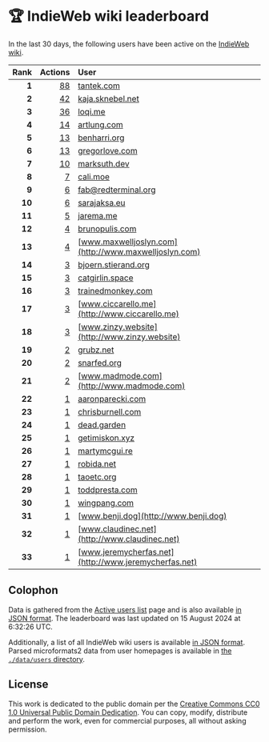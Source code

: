 # 🏆 IndieWeb wiki leaderboard

In the last 30 days, the following users have been active on the [IndieWeb wiki](https://indieweb.org).

| Rank | Actions | User |
|-----:|--------:|:-----|
| **1** | [88](https://indieweb.org/Special:Contributions/Tantek.com) | [tantek.com](http://tantek.com) |
| **2** | [42](https://indieweb.org/Special:Contributions/Kaja.sknebel.net) | [kaja.sknebel.net](http://kaja.sknebel.net) |
| **3** | [36](https://indieweb.org/Special:Contributions/Loqi.me) | [loqi.me](http://loqi.me) |
| **4** | [14](https://indieweb.org/Special:Contributions/Artlung.com) | [artlung.com](http://artlung.com) |
| **5** | [13](https://indieweb.org/Special:Contributions/Benharri.org) | [benharri.org](http://benharri.org) |
| **6** | [13](https://indieweb.org/Special:Contributions/Gregorlove.com) | [gregorlove.com](http://gregorlove.com) |
| **7** | [10](https://indieweb.org/Special:Contributions/Marksuth.dev) | [marksuth.dev](http://marksuth.dev) |
| **8** | [7](https://indieweb.org/Special:Contributions/Cali.moe) | [cali.moe](http://cali.moe) |
| **9** | [6](https://indieweb.org/Special:Contributions/Fab@redterminal.org) | [fab@redterminal.org](http://fab@redterminal.org) |
| **10** | [6](https://indieweb.org/Special:Contributions/Sarajaksa.eu) | [sarajaksa.eu](http://sarajaksa.eu) |
| **11** | [5](https://indieweb.org/Special:Contributions/Jarema.me) | [jarema.me](http://jarema.me) |
| **12** | [4](https://indieweb.org/Special:Contributions/Brunopulis.com) | [brunopulis.com](http://brunopulis.com) |
| **13** | [4](https://indieweb.org/Special:Contributions/Www.maxwelljoslyn.com) | [www.maxwelljoslyn.com](http://www.maxwelljoslyn.com) |
| **14** | [3](https://indieweb.org/Special:Contributions/Bjoern.stierand.org) | [bjoern.stierand.org](http://bjoern.stierand.org) |
| **15** | [3](https://indieweb.org/Special:Contributions/Catgirlin.space) | [catgirlin.space](http://catgirlin.space) |
| **16** | [3](https://indieweb.org/Special:Contributions/Trainedmonkey.com) | [trainedmonkey.com](http://trainedmonkey.com) |
| **17** | [3](https://indieweb.org/Special:Contributions/Www.ciccarello.me) | [www.ciccarello.me](http://www.ciccarello.me) |
| **18** | [3](https://indieweb.org/Special:Contributions/Www.zinzy.website) | [www.zinzy.website](http://www.zinzy.website) |
| **19** | [2](https://indieweb.org/Special:Contributions/Grubz.net) | [grubz.net](http://grubz.net) |
| **20** | [2](https://indieweb.org/Special:Contributions/Snarfed.org) | [snarfed.org](http://snarfed.org) |
| **21** | [2](https://indieweb.org/Special:Contributions/Www.madmode.com) | [www.madmode.com](http://www.madmode.com) |
| **22** | [1](https://indieweb.org/Special:Contributions/Aaronparecki.com) | [aaronparecki.com](http://aaronparecki.com) |
| **23** | [1](https://indieweb.org/Special:Contributions/Chrisburnell.com) | [chrisburnell.com](http://chrisburnell.com) |
| **24** | [1](https://indieweb.org/Special:Contributions/Dead.garden) | [dead.garden](http://dead.garden) |
| **25** | [1](https://indieweb.org/Special:Contributions/Getimiskon.xyz) | [getimiskon.xyz](http://getimiskon.xyz) |
| **26** | [1](https://indieweb.org/Special:Contributions/Martymcgui.re) | [martymcgui.re](http://martymcgui.re) |
| **27** | [1](https://indieweb.org/Special:Contributions/Robida.net) | [robida.net](http://robida.net) |
| **28** | [1](https://indieweb.org/Special:Contributions/Taoetc.org) | [taoetc.org](http://taoetc.org) |
| **29** | [1](https://indieweb.org/Special:Contributions/Toddpresta.com) | [toddpresta.com](http://toddpresta.com) |
| **30** | [1](https://indieweb.org/Special:Contributions/Wingpang.com) | [wingpang.com](http://wingpang.com) |
| **31** | [1](https://indieweb.org/Special:Contributions/Www.benji.dog) | [www.benji.dog](http://www.benji.dog) |
| **32** | [1](https://indieweb.org/Special:Contributions/Www.claudinec.net) | [www.claudinec.net](http://www.claudinec.net) |
| **33** | [1](https://indieweb.org/Special:Contributions/Www.jeremycherfas.net) | [www.jeremycherfas.net](http://www.jeremycherfas.net) |


## Colophon

Data is gathered from the [Active users list](https://indieweb.org/Special:ActiveUsers) page and is also available [in JSON format](https://github.com/jgarber623/indieweb-wiki-leaderboard/blob/main/data/leaderboard.json). The leaderboard was last updated on 15 August 2024 at 6:32:26 UTC.

Additionally, a list of all IndieWeb wiki users is available [in JSON format](https://github.com/jgarber623/indieweb-wiki-leaderboard/blob/main/data/users.json). Parsed microformats2 data from user homepages is available in [the `./data/users` directory](https://github.com/jgarber623/indieweb-wiki-leaderboard/blob/main/data/users).

## License

This work is dedicated to the public domain per the [Creative Commons CC0 1.0 Universal Public Domain Dedication](https://creativecommons.org/publicdomain/zero/1.0/). You can copy, modify, distribute and perform the work, even for commercial purposes, all without asking permission.
